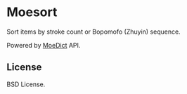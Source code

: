 Moesort
=======

Sort items by stroke count or Bopomofo (Zhuyin) sequence.

Powered by [MoeDict](https://moedict.tw) API.


License
-------

BSD License.
